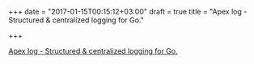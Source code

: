 +++
date = "2017-01-15T00:15:12+03:00"
draft = true
title = "Apex log - Structured & centralized logging for Go."

+++

<p><a href="https://medium.com/@tjholowaychuk/apex-log-e8d9627f4a9a">Apex log - Structured & centralized logging for Go.</a></p>
